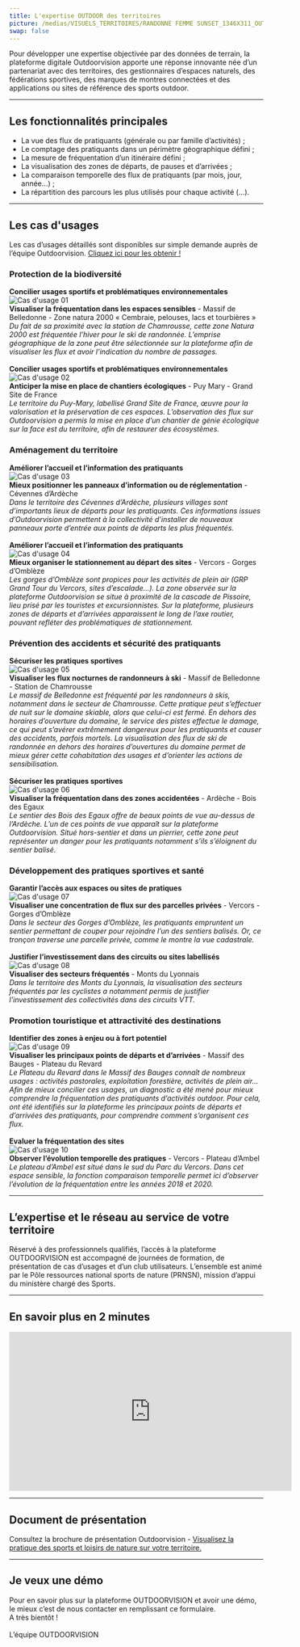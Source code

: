 ```yaml
---
title: L'expertise OUTDOOR des territoires
picture: /medias/VISUELS_TERRITOIRES/RANDONNE FEMME SUNSET_1346X311_OUTDOORVISION_P-Jayet.jpg
swap: false
---
```


Pour développer une expertise objectivée par des données de terrain, la plateforme digitale Outdoorvision apporte une réponse innovante née d’un partenariat avec des territoires, des gestionnaires d’espaces naturels, des fédérations sportives, des marques de montres connectées et des applications ou sites de référence des sports outdoor.

---

## Les fonctionnalités principales

- La vue des flux de pratiquants (générale ou par famille d’activités) ;
- Le comptage des pratiquants dans un périmètre géographique défini ;
- La mesure de fréquentation d’un itinéraire défini ;
- La visualisation des zones de départs, de pauses et d’arrivées ;
- La comparaison temporelle des flux de pratiquants (par mois, jour, année…) ;
- La répartition des parcours les plus utilisés pour chaque activité (…).

---

## Les cas d'usages

Les cas d’usages détaillés sont disponibles sur simple demande auprès de l’équipe Outdoorvision. [Cliquez ici pour les obtenir !](/contact)

### Protection de la biodiversité

**Concilier usages sportifs et problématiques environnementales** <br>
![Cas d'usage 01](/medias/VISUELS_TERRITOIRES/CAS_USAGE_1000x500_01.jpg) <br>
**Visualiser la fréquentation dans les espaces sensibles** - Massif de Belledonne - Zone natura 2000 « Cembraie, pelouses, lacs et tourbières » <br>
_Du fait de sa proximité avec la station de Chamrousse, cette zone Natura 2000 est fréquentée l’hiver pour le ski de randonnée. L’emprise géographique de la zone peut être sélectionnée sur la plateforme afin de visualiser les flux et avoir l’indication du nombre de passages._
 <br>
 <br>
**Concilier usages sportifs et problématiques environnementales** <br>
![Cas d'usage 02](/medias/VISUELS_TERRITOIRES/CAS_USAGE_1000x500_02.jpg) <br>
**Anticiper la mise en place de chantiers écologiques** - Puy Mary - Grand Site de France <br>
_Le territoire du Puy-Mary, labellisé Grand Site de France, œuvre pour la valorisation et la préservation de ces espaces. L’observation des flux sur Outdoorvision a permis la mise en place d’un chantier de génie écologique sur la face est du territoire, afin de restaurer des écosystèmes._

### Aménagement du territoire

**Améliorer l’accueil et l’information des pratiquants** <br>
![Cas d'usage 03](/medias/VISUELS_TERRITOIRES/CAS_USAGE_1000x500_03.jpg) <br>
**Mieux positionner les panneaux d’information ou de réglementation** - Cévennes d’Ardèche <br>
_Dans le territoire des Cévennes d’Ardèche, plusieurs villages sont d’importants lieux de départs pour les pratiquants. Ces informations issues d’Outdoorvision permettent à la collectivité d’installer de nouveaux panneaux porte d’entrée aux points de départs les plus fréquentés._
 <br>
 <br>
**Améliorer l’accueil et l’information des pratiquants** <br>
![Cas d'usage 04](/medias/VISUELS_TERRITOIRES/CAS_USAGE_1000x500_04.jpg) <br>
**Mieux organiser le stationnement au départ des sites** - Vercors - Gorges d’Omblèze <br>
_Les gorges d’Omblèze sont propices pour les activités de plein air (GRP Grand Tour du Vercors, sites d’escalade…). La zone observée sur la plateforme Outdoorvision se situe à proximité de la cascade de Pissoire, lieu prisé par les touristes et excursionnistes. Sur la plateforme, plusieurs zones de départs et d’arrivées apparaissent le long de l’axe routier, pouvant refléter des problématiques de stationnement._

### Prévention des accidents et sécurité des pratiquants

**Sécuriser les pratiques sportives** <br>
![Cas d'usage 05](/medias/VISUELS_TERRITOIRES/CAS_USAGE_1000x500_05.jpg) <br>
**Visualiser les flux nocturnes de randonneurs à ski** - Massif de Belledonne - Station de Chamrousse <br>
_Le massif de Belledonne est fréquenté par les randonneurs à skis, notamment dans le secteur de Chamrousse. Cette pratique peut s’effectuer de nuit sur le domaine skiable, alors que celui-ci est fermé. En dehors des horaires d’ouverture du domaine, le service des pistes effectue le damage, ce qui peut s’avérer extrêmement dangereux pour les pratiquants et causer des accidents, parfois mortels. La visualisation des flux de ski de randonnée en dehors des horaires d’ouvertures du domaine permet de mieux gérer cette cohabitation des usages et d’orienter les actions de sensibilisation._
 <br>
 <br>
**Sécuriser les pratiques sportives** <br>
![Cas d'usage 06](/medias/VISUELS_TERRITOIRES/CAS_USAGE_1000x500_06.jpg) <br>
**Visualiser la fréquentation dans des zones accidentées** - Ardèche - Bois des Egaux <br>
_Le sentier des Bois des Egaux offre de beaux points de vue au-dessus de l’Ardèche. L’un de ces points de vue apparaît sur la plateforme Outdoorvision. Situé hors-sentier et dans un pierrier, cette zone peut représenter un danger pour les pratiquants notamment s’ils s’éloignent du sentier balisé._

### Développement des pratiques sportives et santé

**Garantir l’accès aux espaces ou sites de pratiques** <br>
![Cas d'usage 07](/medias/VISUELS_TERRITOIRES/CAS_USAGE_1000x500_07.jpg) <br>
**Visualiser une concentration de flux sur des parcelles privées** - Vercors - Gorges d’Omblèze <br>
_Dans le secteur des Gorges d’Omblèze, les pratiquants empruntent un sentier permettant de couper pour rejoindre l’un des sentiers balisés. Or, ce tronçon traverse une parcelle privée, comme le montre la vue cadastrale._
 <br>
 <br>
**Justifier l’investissement dans des circuits ou sites labellisés** <br>
![Cas d'usage 08](/medias/VISUELS_TERRITOIRES/CAS_USAGE_1000x500_08.jpg) <br>
**Visualiser des secteurs fréquentés** - Monts du Lyonnais <br>
_Dans le territoire des Monts du Lyonnais, la visualisation des secteurs fréquentés par les cyclistes a notamment permis de justifier l’investissement des collectivités dans des circuits VTT._

### Promotion touristique et attractivité des destinations

**Identifier des zones à enjeu ou à fort potentiel** <br>
![Cas d'usage 09](/medias/VISUELS_TERRITOIRES/CAS_USAGE_1000x500_09.jpg) <br>
**Visualiser les principaux points de départs et d’arrivées** - Massif des Bauges - Plateau du Revard <br>
_Le Plateau du Revard dans le Massif des Bauges connaît de nombreux usages : activités pastorales, exploitation forestière, activités de plein air… Afin de mieux concilier ces usages, un diagnostic a été mené pour mieux comprendre la fréquentation des pratiquants d’activités outdoor. Pour cela, ont été identifiés sur la plateforme les principaux points de départs et d’arrivées des pratiquants, pour comprendre comment s’organisent ces flux._
 <br>
 <br>
**Evaluer la fréquentation des sites** <br>
![Cas d'usage 10](/medias/VISUELS_TERRITOIRES/CAS_USAGE_1000x500_10.jpg) <br>
**Observer l’évolution temporelle des pratiques** - Vercors - Plateau d’Ambel <br>
_Le plateau d’Ambel est situé dans le sud du Parc du Vercors. Dans cet espace sensible, la fonction comparaison temporelle permet ici d’observer l’évolution de la fréquentation entre les années 2018 et 2020._

---

## L’expertise et le réseau au service de votre territoire

Réservé à des professionnels qualifiés, l’accès à la plateforme OUTDOORVISION est accompagné de journées de formation, de présentation de cas d’usages et d’un club utilisateurs. L’ensemble est animé par le Pôle ressources national sports de nature (PRNSN), mission d’appui du ministère chargé des Sports.

---

## En savoir plus en 2 minutes

<p align="center">
<iframe width="560" height="315" src="https://www.youtube.com/embed/Sua7VDlhBs4" title="YouTube video player" frameborder="0" allow="accelerometer; autoplay; clipboard-write; encrypted-media; gyroscope; picture-in-picture" allowfullscreen></iframe>
</p>

---

## Document de présentation 

Consultez la brochure de présentation Outdoorvision -  <a target="_blank" href="medias/Visualisez la pratique des sports et loisirs de nature sur votre territoire.pdf">Visualisez la pratique des sports et loisirs de nature sur votre territoire.</a>

---

## Je veux une démo

<contactformwithtext>
Pour en savoir plus sur la plateforme OUTDOORVISION et avoir une démo, le mieux c’est de nous contacter en remplissant ce formulaire.<br>
A très bientôt ! <br>
<br>
L’équipe OUTDOORVISION
</contactformwithtext>

<br />
